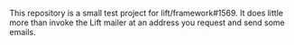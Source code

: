 This repository is a small test project for lift/framework#1569. It does little
more than invoke the Lift mailer at an address you request and send some emails.
